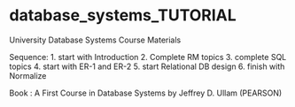 # database_systems_TUTORIAL
University Database Systems Course Materials

Sequence:
    1. start with Introduction
    2. Complete RM topics
    3. complete SQL topics
    4. start with ER-1 and ER-2
    5. start Relational DB design
    6. finish with Normalize
    
   Book :
        A First Course in Database Systems by Jeffrey D. Ullam (PEARSON)
